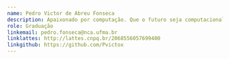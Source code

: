 ```yaml
---
name: Pedro Victor de Abreu Fonseca
description: Apaixonado por computação. Que o futuro seja computacional. 
role: Graduação
linkemail: pedro.fonseca@nca.ufma.br 
linklattes: http://lattes.cnpq.br/2068556057699400
linkgithub: https://github.com/Pvictox
---
```


